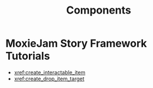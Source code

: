 ﻿---
uid: components
title: Components
---
# MoxieJam Story Framework Tutorials

* <xref:create_interactable_item>
* <xref:create_drop_item_target>
